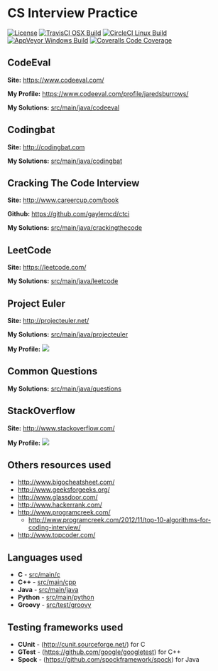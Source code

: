 # CS Interview Practice

[![License](https://img.shields.io/badge/License-Apache%202.0-blue.svg)](http://www.apache.org/licenses/LICENSE-2.0)
[![TravisCI OSX Build](https://img.shields.io/travis/jaredsburrows/cs-interview-questions/master.svg?label=OSX%20Build)](https://travis-ci.org/jaredsburrows/cs-interview-questions)
[![CircleCI Linux Build](https://img.shields.io/circleci/project/jaredsburrows/cs-interview-questions/master.svg?label=Linux%20Build)](https://circleci.com/gh/jaredsburrows/cs-interview-questions)
[![AppVeyor Windows Build](https://img.shields.io/appveyor/ci/jaredsburrows/cs-interview-questions/master.svg?label=Windows%20Build)](https://ci.appveyor.com/project/jaredsburrows/cs-interview-questions/branch/master)
[![Coveralls Code Coverage](https://img.shields.io/coveralls/jaredsburrows/cs-interview-questions/master.svg?label=Code%20Coverage)](https://coveralls.io/github/jaredsburrows/cs-interview-questions?branch=master)

## CodeEval

**Site:** https://www.codeeval.com/

**My Profile:** https://www.codeeval.com/profile/jaredsburrows/

**My Solutions:** [src/main/java/codeeval](src/main/java/codeeval)



## Codingbat

**Site:** http://codingbat.com

**My Solutions:** [src/main/java/codingbat](src/main/java/codingbat)



## Cracking The Code Interview

**Site:** http://www.careercup.com/book

**Github:** https://github.com/gaylemcd/ctci

**My Solutions:** [src/main/java/crackingthecode](src/main/java/crackingthecode)



## LeetCode

**Site:** https://leetcode.com/

**My Solutions:** [src/main/java/leetcode](src/main/java/leetcode)



## Project Euler

**Site:** http://projecteuler.net/

**My Solutions:** [src/main/java/projecteuler](src/main/java/projecteuler)

**My Profile:**
<img src="https://projecteuler.net/profile/jaredsburrows.png">



## Common Questions

**My Solutions:** [src/main/java/questions](src/main/java/questions)



## StackOverflow

**Site:** http://www.stackoverflow.com/

**My Profile:**
<a href="http://stackexchange.com/users/918082"><img src="http://stackexchange.com/users/flair/918082.png"></a>



## Others resources used
 - http://www.bigocheatsheet.com/
 - http://www.geeksforgeeks.org/
 - http://www.glassdoor.com/
 - http://www.hackerrank.com/
 - http://www.programcreek.com/
   - http://www.programcreek.com/2012/11/top-10-algorithms-for-coding-interview/
 - http://www.topcoder.com/

## Languages used
 - **C** - [src/main/c](src/main/c)
 - **C++** - [src/main/cpp](src/main/cpp)
 - **Java** - [src/main/java](src/main/java)
 - **Python** - [src/main/python](src/main/python)
 - **Groovy** - [src/test/groovy](src/test/groovy)

## Testing frameworks used
 - **CUnit** - (http://cunit.sourceforge.net/) for C
 - **GTest** - (https://github.com/google/googletest) for C++
 - **Spock** - (https://github.com/spockframework/spock) for Java
